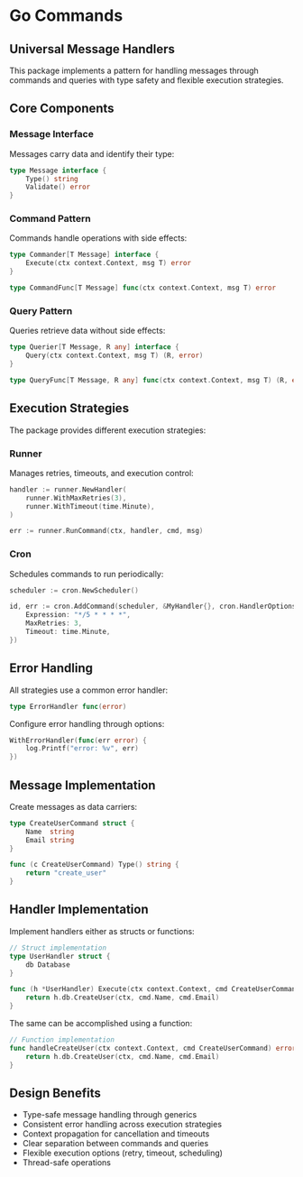 # Go Commands

## Universal Message Handlers

This package implements a pattern for handling messages through commands and queries with type safety and flexible execution strategies.

## Core Components

### Message Interface

Messages carry data and identify their type:

```go
type Message interface {
    Type() string
    Validate() error
}
```

### Command Pattern

Commands handle operations with side effects:

```go
type Commander[T Message] interface {
    Execute(ctx context.Context, msg T) error
}

type CommandFunc[T Message] func(ctx context.Context, msg T) error
```

### Query Pattern

Queries retrieve data without side effects:

```go
type Querier[T Message, R any] interface {
    Query(ctx context.Context, msg T) (R, error)
}

type QueryFunc[T Message, R any] func(ctx context.Context, msg T) (R, error)
```

## Execution Strategies

The package provides different execution strategies:

### Runner

Manages retries, timeouts, and execution control:

```go
handler := runner.NewHandler(
    runner.WithMaxRetries(3),
    runner.WithTimeout(time.Minute),
)

err := runner.RunCommand(ctx, handler, cmd, msg)
```

### Cron

Schedules commands to run periodically:

```go
scheduler := cron.NewScheduler()

id, err := cron.AddCommand(scheduler, &MyHandler{}, cron.HandlerOptions{
    Expression: "*/5 * * * *",
    MaxRetries: 3,
    Timeout: time.Minute,
})
```

<!-- Processes commands asynchronously with River:
### Queue

```go
q, err := queue.NewQueue(driver)
err = queue.RegisterHandler(q, &MyHandler{})
err = queue.EnqueueCommand(q, cmd, &queue.JobOptions{
    ExecutionOptions: types.ExecutionOptions{
        MaxRetries: 3,
        Timeout: time.Minute,
    },
})
``` -->

## Error Handling

All strategies use a common error handler:

```go
type ErrorHandler func(error)
```

Configure error handling through options:

```go
WithErrorHandler(func(err error) {
    log.Printf("error: %v", err)
})
```

## Message Implementation

Create messages as data carriers:

```go
type CreateUserCommand struct {
    Name  string
    Email string
}

func (c CreateUserCommand) Type() string {
    return "create_user"
}
```

## Handler Implementation

Implement handlers either as structs or functions:

```go
// Struct implementation
type UserHandler struct {
    db Database
}

func (h *UserHandler) Execute(ctx context.Context, cmd CreateUserCommand) error {
    return h.db.CreateUser(ctx, cmd.Name, cmd.Email)
}
```

The same can be accomplished using a function:
```go
// Function implementation
func handleCreateUser(ctx context.Context, cmd CreateUserCommand) error {
    return h.db.CreateUser(ctx, cmd.Name, cmd.Email)
}
```

## Design Benefits

- Type-safe message handling through generics
- Consistent error handling across execution strategies
- Context propagation for cancellation and timeouts
- Clear separation between commands and queries
- Flexible execution options (retry, timeout, scheduling)
- Thread-safe operations
